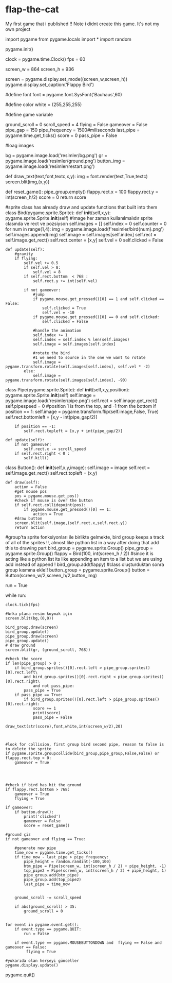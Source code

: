 # flap-the-cat
My first game that i published
!! Note i didnt create this game. It's not my own project


import pygame
from pygame.locals import *
import random

pygame.init()

clock = pygame.time.Clock()
fps = 60

screen_w = 864
screen_h = 936

screen = pygame.display.set_mode((screen_w,screen_h))
pygame.display.set_caption('Flappy Bird')

#define font
font = pygame.font.SysFont('Bauhaus',60)

#define color
white = (255,255,255)

#define game variable

ground_scroll = 0
scroll_speed = 4
flying = False
gameover = False
pipe_gap = 150
pipe_frequency = 1500#miliseconds
last_pipe = pygame.time.get_ticks()
score = 0
pass_pipe = False


#loag images

bg = pygame.image.load('resimler/bg.png')
gr = pygame.image.load('resimler/ground.png')
button_img = pygame.image.load('resimler/restart.png')

def draw_text(text,font,textc,x,y):
    img = font.render(text,True,textc)
    screen.blit(img,(x,y))

def reset_game():
    pipe_group.empty()
    flappy.rect.x = 100
    flappy.rect.y = int(screen_h/2)
    score = 0
    return score

#sprite class has already draw and update functions that built into them
class Bird(pygame.sprite.Sprite):
    def __init__(self,x,y):
        pygame.sprite.Sprite.__init__(self)
        #image her zaman kullanılmalıdır sprite clasında ve rect ve pozsiyson
        self.images = []
        self.index = 0
        self.counter = 0
        for num in range(1,4):
            img = pygame.image.load(f'resimler/bird{num}.png')
            self.images.append(img)
        self.image = self.images[self.index]
        self.rect = self.image.get_rect()
        self.rect.center = [x,y]
        self.vel = 0
        self.clicked = False

    def update(self):
        #gravity
        if flying:
            self.vel += 0.5
            if self.vel > 8:
                self.vel = 8
            if self.rect.bottom  < 768 :
                self.rect.y += int(self.vel)

            if not gameover:
                #jump
                if pygame.mouse.get_pressed()[0] == 1 and self.clicked == False:
                    self.clicked = True
                    self.vel = -10
                if pygame.mouse.get_pressed()[0] == 0 and self.clicked:
                    self.clicked = False

                #handle the animation
                self.index += 1
                self.index = self.index % len(self.images)
                self.image = self.images[self.index]

                #rotate the bird
                #1 we need to source in the one we want to rotate
                self.image = pygame.transform.rotate(self.images[self.index], self.vel * -2)
            else:
                self.image = pygame.transform.rotate(self.images[self.index], -90)

class Pipe(pygame.sprite.Sprite):
    def __init__(self,x,y,position):
        pygame.sprite.Sprite.__init__(self)
        self.image = pygame.image.load('resimler/pipe.png')
        self.rect = self.image.get_rect()
        self.pipespeed = 0
        #position 1 is from the top, and -1 from the bottom
        if position == 1:
            self.image = pygame.transform.flip(self.image,False, True)
            self.rect.bottomleft = [x,y - int(pipe_gap/2)]

        if position == -1:
            self.rect.topleft = [x,y + int(pipe_gap/2)]

    def update(self):
        if not gameover:
            self.rect.x -= scroll_speed
        if self.rect.right < 0 :
            self.kill()

class Button():
    def __init__(self,x,y,image):
        self.image = image
        self.rect = self.image.get_rect()
        self.rect.topleft = (x,y)

    def draw(self):
        action = False
        #get mouse pos
        pos = pygame.mouse.get_pos()
        #check if mouse is over the button
        if self.rect.collidepoint(pos):
            if pygame.mouse.get_pressed()[0] == 1:
                action = True
        #draw button
        screen.blit(self.image,(self.rect.x,self.rect.y))
        return action




#group'ta sprite fonksiyonları ile birlikte gelmekte, bird group keeps a track of all of the sprites !!, almost like python list in a way after doing that add this to drawing part
bird_group = pygame.sprite.Group()
pipe_group = pygame.sprite.Group()
flappy = Bird(100, int(screen_h / 2))
#since it is acting like a python list its like appending an item to a list but we are using add instead of append !
bird_group.add(flappy)
#class oluşturduktan sonra group kısmına ekle!!
button_group = pygame.sprite.Group()
button = Button(screen_w/2,screen_h/2,button_img)


run = True

while run:

    clock.tick(fps)

    #Arka plana resim koymak için
    screen.blit(bg,(0,0))

    bird_group.draw(screen)
    bird_group.update()
    pipe_group.draw(screen)
    pipe_group.update()
    # draw ground
    screen.blit(gr, (ground_scroll, 768))

    #check the score
    if len(pipe_group) > 0 :
        if bird_group.sprites()[0].rect.left > pipe_group.sprites()[0].rect.left\
            and bird_group.sprites()[0].rect.right < pipe_group.sprites()[0].rect.right\
                and not pass_pipe:
            pass_pipe = True
        if pass_pipe == True:
            if bird_group.sprites()[0].rect.left > pipe_group.sprites()[0].rect.right:
                score += 1
                print(score)
                pass_pipe = False

    draw_text(str(score),font,white,int(screen_w/2),20)



    #look for collision, first group bird second pipe, reason to false is to delete the sprite
    if pygame.sprite.groupcollide(bird_group,pipe_group,False,False) or flappy.rect.top < 0:
        gameover = True




    #check if bird has hit the ground
    if flappy.rect.bottom > 768:
        gameover = True
        flying = True

    if gameover:
        if button.draw():
            print('clicked')
            gameover = False
            score = reset_game()

    #ground çiz
    if not gameover and flying == True:

        #generate new pipe
        time_now = pygame.time.get_ticks()
        if time_now - last_pipe > pipe_frequency:
            pipe_height = random.randint(-100,100)
            btm_pipe = Pipe(screen_w, int(screen_h / 2) + pipe_height, -1)
            top_pipe2 = Pipe(screen_w, int(screen_h / 2) + pipe_height, 1)
            pipe_group.add(btm_pipe)
            pipe_group.add(top_pipe2)
            last_pipe = time_now


        ground_scroll -= scroll_speed

        if abs(ground_scroll) > 35:
            ground_scroll = 0


    for event in pygame.event.get():
        if event.type == pygame.QUIT:
            run = False

        if event.type == pygame.MOUSEBUTTONDOWN and  flying == False and gameover == False:
             flying = True

    #yukarıda olan herşeyi günceller
    pygame.display.update()

pygame.quit()
